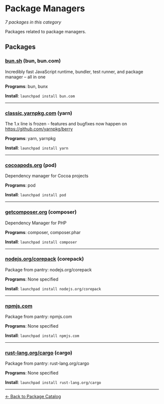 # Package Managers

*7 packages in this category*

Packages related to package managers.

## Packages

### [bun.sh](../packages/bun.sh/index.md) (bun, bun.com)

Incredibly fast JavaScript runtime, bundler, test runner, and package manager – all in one

**Programs**: bun, bunx

**Install**: `launchpad install bun.com`

---

### [classic.yarnpkg.com](../packages/classic.yarnpkg.com/index.md) (yarn)

The 1.x line is frozen - features and bugfixes now happen on https://github.com/yarnpkg/berry

**Programs**: yarn, yarnpkg

**Install**: `launchpad install yarn`

---

### [cocoapods.org](../packages/cocoapods.org/index.md) (pod)

Dependency manager for Cocoa projects

**Programs**: pod

**Install**: `launchpad install pod`

---

### [getcomposer.org](../packages/getcomposer.org/index.md) (composer)

Dependency Manager for PHP

**Programs**: composer, composer.phar

**Install**: `launchpad install composer`

---

### [nodejs.org/corepack](../packages/nodejs.org/corepack/index.md) (corepack)

Package from pantry: nodejs.org/corepack

**Programs**: None specified

**Install**: `launchpad install nodejs.org/corepack`

---

### [npmjs.com](../packages/npmjs.com/index.md)

Package from pantry: npmjs.com

**Programs**: None specified

**Install**: `launchpad install npmjs.com`

---

### [rust-lang.org/cargo](../packages/rust-lang.org/cargo/index.md) (cargo)

Package from pantry: rust-lang.org/cargo

**Programs**: None specified

**Install**: `launchpad install rust-lang.org/cargo`

---

[← Back to Package Catalog](../package-catalog.md)
